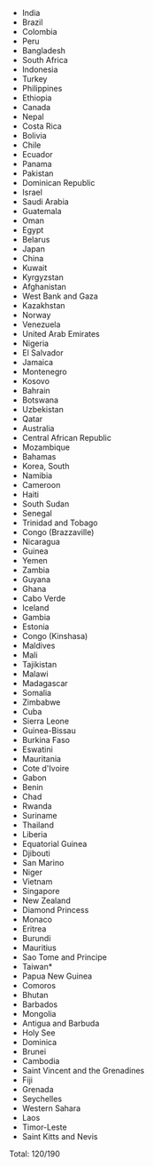* India
* Brazil
* Colombia
* Peru
* Bangladesh
* South Africa
* Indonesia
* Turkey
* Philippines
* Ethiopia
* Canada
* Nepal
* Costa Rica
* Bolivia
* Chile
* Ecuador
* Panama
* Pakistan
* Dominican Republic
* Israel
* Saudi Arabia
* Guatemala
* Oman
* Egypt
* Belarus
* Japan
* China
* Kuwait
* Kyrgyzstan
* Afghanistan
* West Bank and Gaza
* Kazakhstan
* Norway
* Venezuela
* United Arab Emirates
* Nigeria
* El Salvador
* Jamaica
* Montenegro
* Kosovo
* Bahrain
* Botswana
* Uzbekistan
* Qatar
* Australia
* Central African Republic
* Mozambique
* Bahamas
* Korea, South
* Namibia
* Cameroon
* Haiti
* South Sudan
* Senegal
* Trinidad and Tobago
* Congo (Brazzaville)
* Nicaragua
* Guinea
* Yemen
* Zambia
* Guyana
* Ghana
* Cabo Verde
* Iceland
* Gambia
* Estonia
* Congo (Kinshasa)
* Maldives
* Mali
* Tajikistan
* Malawi
* Madagascar
* Somalia
* Zimbabwe
* Cuba
* Sierra Leone
* Guinea-Bissau
* Burkina Faso
* Eswatini
* Mauritania
* Cote d'Ivoire
* Gabon
* Benin
* Chad
* Rwanda
* Suriname
* Thailand
* Liberia
* Equatorial Guinea
* Djibouti
* San Marino
* Niger
* Vietnam
* Singapore
* New Zealand
* Diamond Princess
* Monaco
* Eritrea
* Burundi
* Mauritius
* Sao Tome and Principe
* Taiwan*
* Papua New Guinea
* Comoros
* Bhutan
* Barbados
* Mongolia
* Antigua and Barbuda
* Holy See
* Dominica
* Brunei
* Cambodia
* Saint Vincent and the Grenadines
* Fiji
* Grenada
* Seychelles
* Western Sahara
* Laos
* Timor-Leste
* Saint Kitts and Nevis

Total: 120/190